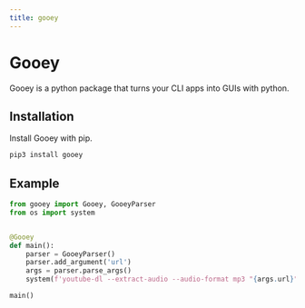 ```yaml
---
title: gooey
---
```


# Gooey

Gooey is a python package that turns your CLI apps into GUIs with
python.

## Installation

Install Gooey with pip.

```sh
pip3 install gooey
```

## Example

```py
from gooey import Gooey, GooeyParser
from os import system


@Gooey
def main():
    parser = GooeyParser()
    parser.add_argument('url')
    args = parser.parse_args()
    system(f'youtube-dl --extract-audio --audio-format mp3 "{args.url}"')

main()
```
